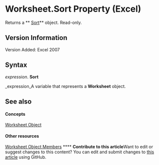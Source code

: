 
# Worksheet.Sort Property (Excel)

Returns a  ** [Sort](637ee681-743c-5196-2bfc-4a5bea025295.md)** object. Read-only.


## Version Information

Version Added: Excel 2007 


## Syntax

 _expression_. **Sort**

 _expression_A variable that represents a  **Worksheet** object.


## See also


#### Concepts


 [Worksheet Object](182b705e-854a-81cc-a4b0-59b942de55ae.md)
#### Other resources


 [Worksheet Object Members](f8c1afea-1a1c-f5e4-37e3-52c434c8c157.md)
****   **Contribute to this article**Want to edit or suggest changes to this content? You can edit and submit changes to  [this article](https://github.com/jhershey00/VBA_Excel_Test/OpenXMLCon/articles/2e5cadb0-a688-5864-5974-861270b61db3.md) using GitHub.

